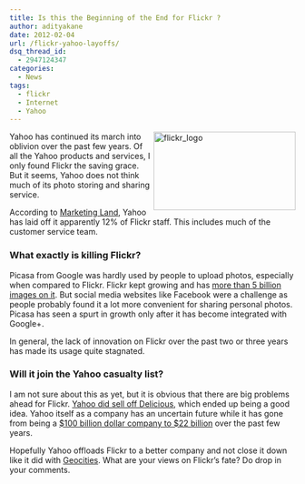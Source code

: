 ```yaml
---
title: Is this the Beginning of the End for Flickr ?
author: adityakane
date: 2012-02-04
url: /flickr-yahoo-layoffs/
dsq_thread_id:
  - 2947124347
categories:
  - News
tags:
  - flickr
  - Internet
  - Yahoo
---
```

[<img class="wp-image-50010" style="background-image: none; padding-left: 0px; padding-right: 0px; display: inline; float: right; padding-top: 0px; border-width: 0px;" title="flickr_logo" src="http://cdn.devilsworkshop.org/files/2012/02/flickr_logo_thumb.png" alt="flickr_logo" width="250" height="138" align="right" border="0" />][1]Yahoo has continued its march into oblivion over the past few years. Of all the Yahoo products and services, I only found Flickr the saving grace. But it seems, Yahoo does not think much of its photo storing and sharing service.

According to <a href="http://marketingland.com/yahoo-flickr-customer-service-layoffs-4913" onclick="_gaq.push(['_trackEvent', 'outbound-article', 'http://marketingland.com/yahoo-flickr-customer-service-layoffs-4913', 'Marketing Land']);" >Marketing Land</a>, Yahoo has laid off it apparently 12% of Flickr staff. This includes much of the customer service team.

### What exactly is killing Flickr?

Picasa from Google was hardly used by people to upload photos, especially when compared to Flickr. Flickr kept growing and has [more than 5 billion images on it][2]. But social media websites like Facebook were a challenge as people probably found it a lot more convenient for sharing personal photos. Picasa has seen a spurt in growth only after it has become integrated with Google+.

In general, the lack of innovation on Flickr over the past two or three years has made its usage quite stagnated.

### Will it join the Yahoo casualty list?

I am not sure about this as yet, but it is obvious that there are big problems ahead for Flickr. [Yahoo did sell off Delicious][3], which ended up being a good idea. Yahoo itself as a company has an uncertain future while it has gone from being a [$100 billion dollar company to $22 billion][4] over the past few years.

Hopefully Yahoo offloads Flickr to a better company and not close it down like it did with [Geocities][5]. What are your views on Flickr’s fate? Do drop in your comments.

 [1]: http://cdn.devilsworkshop.org/files/2012/02/flickr_logo.png
 [2]: http://devilsworkshop.org/flickr-is-5-billion-photos-strong/
 [3]: http://devilsworkshop.org/delicious-sold-youtube-founders/
 [4]: http://devilsworkshop.org/fall-yahoos-empire-100-billion-22-billion/
 [5]: http://devilsworkshop.org/geocities-is-no-more/
